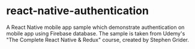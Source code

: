 # react-native-authentication
A React Native mobile app sample which demonstrate authentication on mobile app using Firebase database. The sample is taken from Udemy's "The Complete React Native &amp; Redux" course, created by Stephen Grider. 
